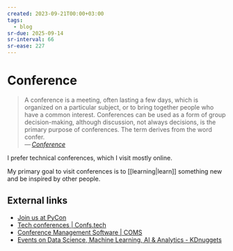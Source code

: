 ```yaml
---
created: 2023-09-21T00:00+03:00
tags:
  - blog
sr-due: 2025-09-14
sr-interval: 66
sr-ease: 227
---
```


# Conference

> A conference is a meeting, often lasting a few days, which is organized on a particular subject, or to bring together people who have a common interest. Conferences can be used as a form of group decision-making, although discussion, not always decisions, is the primary purpose of conferences. The term derives from the word confer.\
> — <cite>[Conference](https://en.wikipedia.org/wiki/Conference)</cite>

I prefer technical conferences, which I visit mostly online.

My primary goal to visit conferences is to [[learning|learn]] something new and be inspired by other people.

## External links

- [Join us at PyCon](https://pycon.org/)
- [Tech conferences | Confs.tech](https://confs.tech/)
- [Conference Management Software | COMS](https://conference-service.com/index.html)
- [Events on Data Science, Machine Learning, AI & Analytics - KDnuggets](https://www.kdnuggets.com/meetings/index.html)
